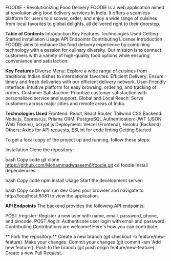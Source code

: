 FOODIE - Revolutionizing Food Delivery
FOODIE is a web application aimed at revolutionizing food delivery services in India. It offers a seamless platform for users to discover, order, and enjoy a wide range of cuisines from local favorites to global delights, all delivered right to their doorstep.

**Table of Contents**
Introduction
Key Features
Technologies Used
Getting Started
Installation
Usage
API Endpoints
Contributing
License
Introduction
FOODIE aims to enhance the food delivery experience by combining technology with a passion for culinary diversity. Our mission is to connect customers with a variety of high-quality food options while ensuring convenience and satisfaction.

**Key Features**
Diverse Menu: Explore a wide range of cuisines from traditional Indian dishes to international favorites.
Efficient Delivery: Ensure timely and fresh deliveries with our efficient delivery network.
User-Friendly Interface: Intuitive platform for easy browsing, ordering, and tracking of orders.
Customer Satisfaction: Prioritize customer satisfaction with personalized service and support.
Global and Local Reach: Serve customers across major cities and remote areas of India.




**Technologies Used**
Frontend: React, React Router, Tailwind CSS
Backend: Node.js, Express.js, Prisma ORM, PostgreSQL
Authentication: JWT (JSON Web Tokens), bcrypt.js
Deployment: Vercel (Frontend), Heroku (Backend)
Others: Axios for API requests, ESLint for code linting
Getting Started


To get a local copy of the project up and running, follow these steps:

Installation
Clone the repository:

bash
Copy code
git clone https://github.com/Mohammadwaseem6/foodie.git
cd foodie
Install dependencies:

bash
Copy code
npm install
Usage
Start the development server:

bash
Copy code
npm run dev
Open your browser and navigate to http://localhost:8081 to view the application.

**API Endpoints**
The backend provides the following API endpoints:

POST /register: Register a new user with name, email, password, phone, and pincode.
POST /login: Authenticate user login with email and password.
Contributing
Contributions are welcome! Here's how you can contribute:

**
Fork the repository.**
Create a new branch (git checkout -b feature/new-feature).
Make your changes.
Commit your changes (git commit -am 'Add new feature').
Push to the branch (git push origin feature/new-feature).
Create a new Pull Request.
